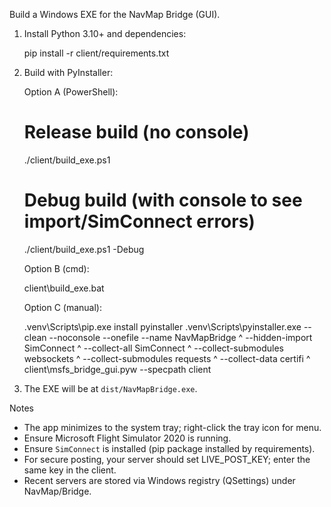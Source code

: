 Build a Windows EXE for the NavMap Bridge (GUI).

1) Install Python 3.10+ and dependencies:

   pip install -r client/requirements.txt

2) Build with PyInstaller:

   Option A (PowerShell):

     # Release build (no console)
     ./client/build_exe.ps1

     # Debug build (with console to see import/SimConnect errors)
     ./client/build_exe.ps1 -Debug

   Option B (cmd):

     client\build_exe.bat

   Option C (manual):

     .venv\Scripts\pip.exe install pyinstaller
     .venv\Scripts\pyinstaller.exe --clean --noconsole --onefile --name NavMapBridge ^
       --hidden-import SimConnect ^
       --collect-all SimConnect ^
       --collect-submodules websockets ^
       --collect-submodules requests ^
       --collect-data certifi ^
       client\msfs_bridge_gui.pyw --specpath client

3) The EXE will be at `dist/NavMapBridge.exe`.

Notes
- The app minimizes to the system tray; right-click the tray icon for menu.
- Ensure Microsoft Flight Simulator 2020 is running.
- Ensure `SimConnect` is installed (pip package installed by requirements).
- For secure posting, your server should set LIVE_POST_KEY; enter the same key in the client.
 - Recent servers are stored via Windows registry (QSettings) under NavMap/Bridge.
